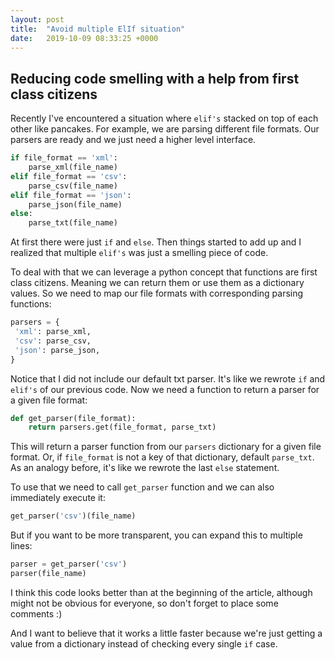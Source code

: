 ```yaml
---
layout: post
title:  "Avoid multiple ElIf situation"
date:   2019-10-09 08:33:25 +0000
---
```


## Reducing code smelling with a help from first class citizens

Recently I've encountered a situation where `elif's` stacked on top of each other like pancakes.
For example, we are parsing different file formats. Our parsers are ready and we just need a higher level interface.

```python
if file_format == 'xml':
    parse_xml(file_name)
elif file_format == 'csv':
    parse_csv(file_name)
elif file_format == 'json':
    parse_json(file_name)
else:
    parse_txt(file_name)
```

At first there were just `if` and `else`. Then things started to add up and I realized 
that multiple `elif's` was just a smelling piece of code.

To deal with that we can leverage a python concept that functions are first class citizens.
Meaning we can return them or use them as a dictionary values.
So we need to map our file formats with corresponding parsing functions:

```python
parsers = {
 'xml': parse_xml,
 'csv': parse_csv,
 'json': parse_json,
}
```

Notice that I did not include our default txt parser. It's like we rewrote 
`if` and `elif's` of our previous code. Now we need a function to return a parser for a given file format:

```python
def get_parser(file_format):
    return parsers.get(file_format, parse_txt)
```

This will return a parser function from our `parsers` dictionary for a given file format.
Or, if `file_format` is not a key of that dictionary, default `parse_txt`.
As an analogy before, it's like we rewrote the last `else` statement.

To use that we need to call `get_parser` function and we can also immediately execute it:

```python
get_parser('csv')(file_name)
````

But if you want to be more transparent, you can expand this to multiple lines:

```python
parser = get_parser('csv')
parser(file_name)
```

I think this code looks better than at the beginning of the article, although 
might not be obvious for everyone, so don't forget to place some comments :)

And I want to believe that it works a little faster because we're just getting a value
from a dictionary instead of checking every single `if` case.
